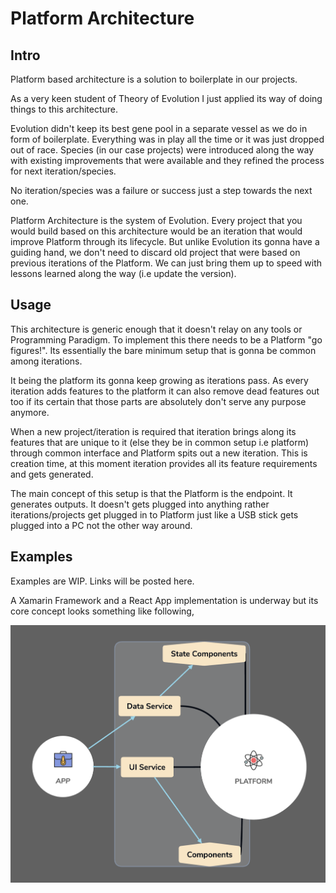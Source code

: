 # Platform Architecture

## Intro

Platform based architecture is a solution to boilerplate in our projects.

As a very keen student of Theory of Evolution I just applied its way of doing things to this architecture.

Evolution didn't keep its best gene pool in a separate vessel as we do in form of boilerplate. Everything was in play all the time or it was just dropped out of race. Species (in our case projects) were introduced along the way with existing improvements that were available and they refined the process for next iteration/species.

No iteration/species was a failure or success just a step towards the next one.

Platform Architecture is the system of Evolution. Every project that you would build based on this architecture would be an iteration that would improve Platform through its lifecycle. But unlike Evolution its gonna have a guiding hand, we don't need to discard old project that were based on previous iterations of the Platform. We can just bring them up to speed with lessons learned along the way (i.e update the version).

## Usage

This architecture is generic enough that it doesn't relay on any tools or Programming Paradigm. To implement this there needs to be a Platform "go figures!". Its essentially the bare minimum setup that is gonna be common among iterations.

It being the platform its gonna keep growing as iterations pass. As every iteration adds features to the platform it can also remove dead features out too if its certain that those parts are absolutely don't serve any purpose anymore.

When a new project/iteration is required that iteration brings along its features that are unique to it (else they be in common setup i.e platform) through common interface and Platform spits out a new iteration. This is creation time, at this moment iteration provides all its feature requirements and gets generated.

The main concept of this setup is that the Platform is the endpoint. It generates outputs. It doesn't gets plugged into anything rather iterations/projects get plugged in to Platform just like a USB stick gets plugged into a PC not the other way around.

## Examples

Examples are WIP. Links will be posted here.

A Xamarin Framework and a React App implementation is underway but its core concept looks something like following,

<p align="center">
  <img src="illustrations/ScreenShot2018-06-27at1_13_36PM.png" width="600">
</p>
